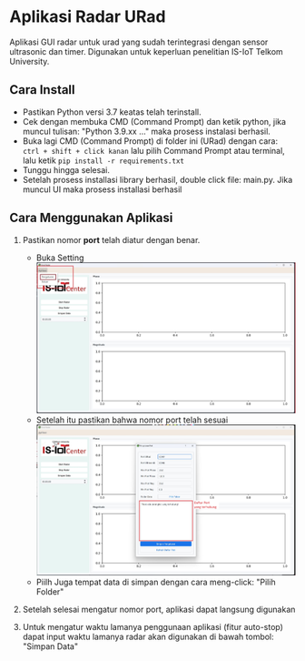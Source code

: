 # Aplikasi Radar URad

Aplikasi GUI radar untuk urad yang sudah terintegrasi dengan sensor ultrasonic dan timer.
Digunakan untuk keperluan penelitian IS-IoT Telkom University.

## Cara Install

- Pastikan Python versi 3.7 keatas telah terinstall.
- Cek dengan membuka CMD (Command Prompt) dan ketik python, jika muncul tulisan: "Python 3.9.xx ..." maka prosess instalasi berhasil.
- Buka lagi CMD (Command Prompt) di folder ini (URad) dengan cara: ```ctrl + shift + click kanan``` lalu pilih Command Prompt atau terminal, lalu ketik ```pip install -r requirements.txt```
- Tunggu hingga selesai.
- Setelah prosess installasi library berhasil, double click file: main.py. Jika muncul UI maka prosess installasi berhasil

## Cara Menggunakan Aplikasi

1. Pastikan nomor **port** telah diatur dengan benar.
   - Buka Setting
     ![gambar setting](https://github.com/rc-iot-telu/urad/blob/master/screenshoot/open_setting.jpg?raw=true)
   - Setelah itu pastikan bahwa nomor port telah sesuai
     ![gambar setting](https://github.com/rc-iot-telu/urad/blob/master/screenshoot/setting_port.jpg?raw=true)
   - Piilh Juga tempat data di simpan dengan cara meng-click: "Pilih Folder"
     
2. Setelah selesai mengatur nomor port, aplikasi dapat langsung digunakan
3. Untuk mengatur waktu lamanya penggunaan aplikasi (fitur auto-stop) dapat input waktu lamanya radar akan digunakan di bawah tombol: "Simpan Data"
